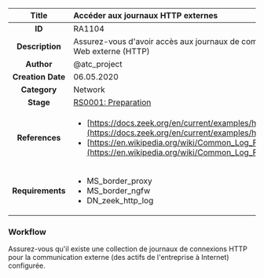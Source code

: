 | Title                       | Accéder aux journaux HTTP externes         |
|:---------------------------:|:--------------------|
| **ID**                      | RA1104            |
| **Description**             | Assurez-vous d'avoir accès aux journaux de communication Web externe (HTTP)   |
| **Author**                  | @atc_project        |
| **Creation Date**           | 06.05.2020 |
| **Category**                | Network      |
| **Stage**                   |[RS0001: Preparation](../Response_Stages/RS0001.md)| 
| **References** |<ul><li>[https://docs.zeek.org/en/current/examples/httpmonitor/](https://docs.zeek.org/en/current/examples/httpmonitor/)</li><li>[https://en.wikipedia.org/wiki/Common_Log_Format](https://en.wikipedia.org/wiki/Common_Log_Format)</li></ul>|
| **Requirements** |<ul><li>MS_border_proxy</li><li>MS_border_ngfw</li><li>DN_zeek_http_log</li></ul>|

### Workflow

Assurez-vous qu'il existe une collection de journaux de connexions HTTP pour la communication externe (des actifs de l'entreprise à Internet) configurée.  
